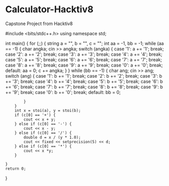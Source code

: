 # Calculator-Hacktiv8
Capstone Project from Hacktiv8

#include <bits/stdc++.h>
using namespace std;

int main() {
	for (;;) {
		string a = "", b = "", c = "";
		int aa = -1, bb = -1;
		while (aa == -1) {
			char angka;
			cin >> angka;
			switch (angka) {
				case '1':
					a += '1';
					break;
				case '2':
					a += '2';
					break;
				case '3':
					a += '3';
					break;
				case '4':
					a += '4';
					break;
				case '5':
					a += '5';
					break;
				case '6':
					a += '6';
					break;
				case '7':
					a += '7';
					break;
				case '8':
					a += '8';
					break;
				case '9':
					a += '9';
					break;
				case '0':
					a += '0';
					break;
				default:
					aa = 0;
					c += angka;
			}
		}
		while (bb == -1) {
			char ang;
			cin >> ang;
			switch (ang) {
				case '1':
					b += '1';
					break;
				case '2':
					b += '2';
					break;
				case '3':
					b += '3';
					break;
				case '4':
					b += '4';
					break;
				case '5':
					b += '5';
					break;
				case '6':
					b += '6';
					break;
				case '7':
					b += '7';
					break;
				case '8':
					b += '8';
					break;
				case '9':
					b += '9';
					break;
				case '0':
					b += '0';
					break;
				default:
					bb = 0;

			}
		}
		int x = stoi(a), y = stoi(b);
		if (c[0] == '+') {
			cout << x + y;
		} else if (c[0] == '-') {
			cout << x - y;
		} else if (c[0] == '/') {
			double d = x / (y * 1.0);
			cout << fixed << setprecision(5) << d;
		} else if (c[0] == '*') {
			cout << x *y;
		}

	}
	return 0;
}
